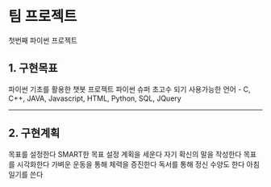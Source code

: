# 팀 프로젝트
첫번째 파이썬 프로젝트

## 1. 구현목표
파이썬 기초를 활용한 챗봇 프로젝트
파이썬 슈퍼 초고수 되기
사용가능한 언어 - C, C++, JAVA, Javascript, HTML, Python, SQL, JQuery
***
## 2. 구현계획
목표를 설정한다
SMART한 목표 설정
계획을 세운다
자기 확신의 말을 작성한다
목표를 시각화한다
가벼운 운동을 통해 체력을 증진한다
독서를 통해 정신 수양도 한다
아침 일기를 쓴다
